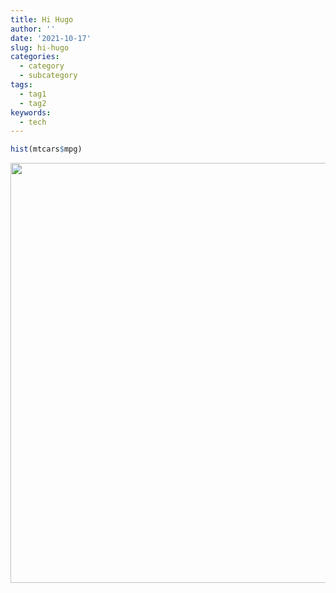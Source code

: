 ```yaml
---
title: Hi Hugo
author: ''
date: '2021-10-17'
slug: hi-hugo
categories:
  - category
  - subcategory
tags:
  - tag1
  - tag2
keywords:
  - tech
---
```





```r
hist(mtcars$mpg)
```

<img src="https://i.imgur.com/TfLkoxt.png" width="672" />

